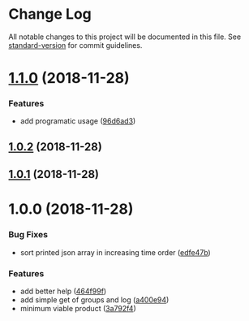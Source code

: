 # Change Log

All notable changes to this project will be documented in this file. See [standard-version](https://github.com/conventional-changelog/standard-version) for commit guidelines.

<a name="1.1.0"></a>
# [1.1.0](https://github.com/johnslemmer/groupme-get-all-messages/compare/v1.0.2...v1.1.0) (2018-11-28)


### Features

* add programatic usage ([96d6ad3](https://github.com/johnslemmer/groupme-get-all-messages/commit/96d6ad3))



<a name="1.0.2"></a>
## [1.0.2](https://github.com/johnslemmer/groupme-get-all-messages/compare/v1.0.1...v1.0.2) (2018-11-28)



<a name="1.0.1"></a>
## [1.0.1](https://github.com/johnslemmer/groupme-get-all-messages/compare/v1.0.0...v1.0.1) (2018-11-28)



<a name="1.0.0"></a>
# 1.0.0 (2018-11-28)


### Bug Fixes

* sort printed json array in increasing time order ([edfe47b](https://github.com/johnslemmer/groupme-get-all-messages/commit/edfe47b))


### Features

* add better help ([464f99f](https://github.com/johnslemmer/groupme-get-all-messages/commit/464f99f))
* add simple get of groups and log ([a400e94](https://github.com/johnslemmer/groupme-get-all-messages/commit/a400e94))
* minimum viable product ([3a792f4](https://github.com/johnslemmer/groupme-get-all-messages/commit/3a792f4))
